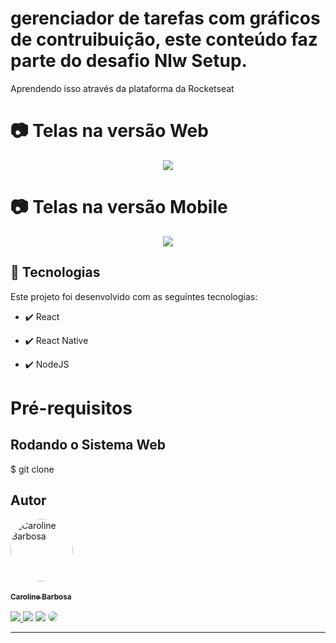 # gerenciador de tarefas com gráficos de contruibuição, este conteúdo faz parte do desafio Nlw Setup.
Aprendendo isso através da plataforma da Rocketseat

# 📷 Telas na versão Web

<div align="center" >
 <img src="https://user-images.githubusercontent.com/44561610/212794825-d4f52c80-80ef-4610-91c8-9fd2b27d3a9e.png">
</div>


# 📷 Telas na versão Mobile

<div align="center" >
  <img src="https://user-images.githubusercontent.com/44561610/212498904-25118fa0-dfad-49d5-b09c-6ef016536ae2.PNG"> 
</div>



## 🚀 Tecnologias

Este projeto foi desenvolvido com as seguintes tecnologias:

- ✔️ React

- ✔️ React Native

- ✔️ NodeJS



# Pré-requisitos


<h2> Rodando o Sistema Web </h2>
$ git clone <https://github.com/carolbarbosa101/player_musica.git>


 ## Autor

<a href="https://www.instagram.com/carol_developer/">
 <img style="border-radius: 50%;" src="https://user-images.githubusercontent.com/44561610/138999783-42555e7c-6106-4794-ad5c-c5fb72d52583.JPG" width="100px;" alt="Caroline Barbosa"/> <br />
 <br />
 <sub><b>Caroline Barbosa</b></sub></a> <a href="https://www.instagram.com/carol_developer/" title="Carol"></a>
 <br /> 
  <br />

<div> 
<a href="https://instagram.com/carol_developer" target="_blank"><img src="https://img.shields.io/badge/-Instagram-%23E4405F?style=for-the-badge&logo=instagram&logoColor=white"</a>
<a href="https://www.youtube.com/channel/UCvFCatDtfdvwKKXkndSAPiw" target="_blank"><img src="https://img.shields.io/badge/YouTube-FF0000?style=for-the-badge&logo=youtube&logoColor=white" target="_blank"></a>
<a href = "mailto:cmp.1a.caroline@gmail.com"> <img src="https://img.shields.io/badge/-Gmail-%23333?style=for-the-badge&logo=gmail&logoColor=white" target="_blank"></a>
<a href="https://www.linkedin.com/in/carolbarbosa/" target="_blank"><img src="https://img.shields.io/badge/-LinkedIn-%230077B5?style=for-the-badge&logo=linkedin&logoColor=white" style="border-radius: 30px" target="_blank"></a> 
 </div>

---
